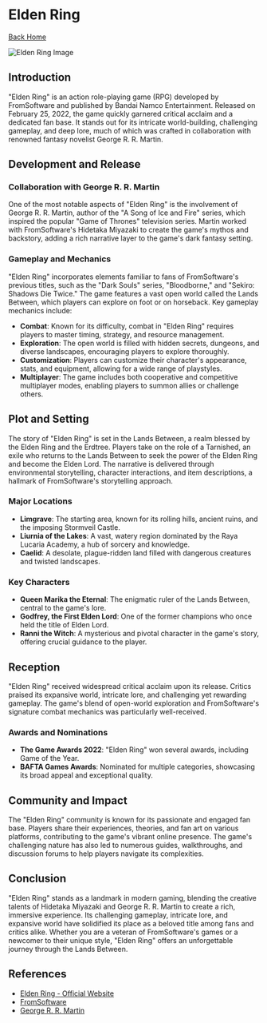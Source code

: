 # Elden Ring

[Back Home](/)

![Elden Ring Image](/images/eldenring.png)

## Introduction

"Elden Ring" is an action role-playing game (RPG) developed by FromSoftware and published by Bandai Namco Entertainment. Released on February 25, 2022, the game quickly garnered critical acclaim and a dedicated fan base. It stands out for its intricate world-building, challenging gameplay, and deep lore, much of which was crafted in collaboration with renowned fantasy novelist George R. R. Martin.

## Development and Release
### Collaboration with George R. R. Martin

One of the most notable aspects of "Elden Ring" is the involvement of George R. R. Martin, author of the "A Song of Ice and Fire" series, which inspired the popular "Game of Thrones" television series. Martin worked with FromSoftware's Hidetaka Miyazaki to create the game's mythos and backstory, adding a rich narrative layer to the game's dark fantasy setting.

### Gameplay and Mechanics

"Elden Ring" incorporates elements familiar to fans of FromSoftware's previous titles, such as the "Dark Souls" series, "Bloodborne," and "Sekiro: Shadows Die Twice." The game features a vast open world called the Lands Between, which players can explore on foot or on horseback. Key gameplay mechanics include:

- **Combat**: Known for its difficulty, combat in "Elden Ring" requires players to master timing, strategy, and resource management.
- **Exploration**: The open world is filled with hidden secrets, dungeons, and diverse landscapes, encouraging players to explore thoroughly.
- **Customization**: Players can customize their character's appearance, stats, and equipment, allowing for a wide range of playstyles.
- **Multiplayer**: The game includes both cooperative and competitive multiplayer modes, enabling players to summon allies or challenge others.

## Plot and Setting

The story of "Elden Ring" is set in the Lands Between, a realm blessed by the Elden Ring and the Erdtree. Players take on the role of a Tarnished, an exile who returns to the Lands Between to seek the power of the Elden Ring and become the Elden Lord. The narrative is delivered through environmental storytelling, character interactions, and item descriptions, a hallmark of FromSoftware's storytelling approach.

### Major Locations

- **Limgrave**: The starting area, known for its rolling hills, ancient ruins, and the imposing Stormveil Castle.
- **Liurnia of the Lakes**: A vast, watery region dominated by the Raya Lucaria Academy, a hub of sorcery and knowledge.
- **Caelid**: A desolate, plague-ridden land filled with dangerous creatures and twisted landscapes.

### Key Characters

- **Queen Marika the Eternal**: The enigmatic ruler of the Lands Between, central to the game's lore.
- **Godfrey, the First Elden Lord**: One of the former champions who once held the title of Elden Lord.
- **Ranni the Witch**: A mysterious and pivotal character in the game's story, offering crucial guidance to the player.

## Reception

"Elden Ring" received widespread critical acclaim upon its release. Critics praised its expansive world, intricate lore, and challenging yet rewarding gameplay. The game's blend of open-world exploration and FromSoftware's signature combat mechanics was particularly well-received.

### Awards and Nominations

- **The Game Awards 2022**: "Elden Ring" won several awards, including Game of the Year.
- **BAFTA Games Awards**: Nominated for multiple categories, showcasing its broad appeal and exceptional quality.

## Community and Impact

The "Elden Ring" community is known for its passionate and engaged fan base. Players share their experiences, theories, and fan art on various platforms, contributing to the game's vibrant online presence. The game's challenging nature has also led to numerous guides, walkthroughs, and discussion forums to help players navigate its complexities.

## Conclusion

"Elden Ring" stands as a landmark in modern gaming, blending the creative talents of Hidetaka Miyazaki and George R. R. Martin to create a rich, immersive experience. Its challenging gameplay, intricate lore, and expansive world have solidified its place as a beloved title among fans and critics alike. Whether you are a veteran of FromSoftware's games or a newcomer to their unique style, "Elden Ring" offers an unforgettable journey through the Lands Between.

## References

- [Elden Ring - Official Website](https://www.eldenring.com)
- [FromSoftware](https://www.fromsoftware.jp/ww/)
- [George R. R. Martin](http://www.georgerrmartin.com)

